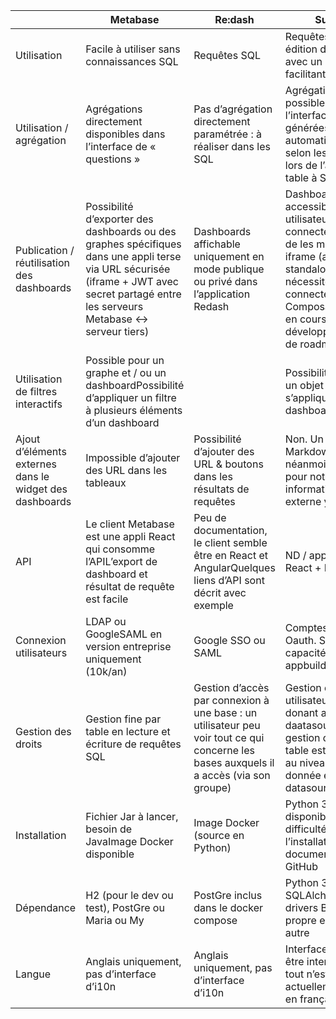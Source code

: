 

|                                                         | Metabase                                                                                                                                                                                 | Re:dash                                                                                                                                | Superset                                                                                                                                                                                                      |
|---------------------------------------------------------|------------------------------------------------------------------------------------------------------------------------------------------------------------------------------------------|----------------------------------------------------------------------------------------------------------------------------------------|---------------------------------------------------------------------------------------------------------------------------------------------------------------------------------------------------------------|
| Utilisation                                             | Facile à utiliser sans connaissances SQL                                                                                                                                                 | Requêtes SQL                                                                                                                           | Requêtes SQL ou édition de Graphes avec un éditeur facilitant l’utilisation                                                                                                                                   |
| Utilisation / agrégation                                | Agrégations directement disponibles dans l’interface de « questions »                                                                                                                    | Pas d’agrégation directement paramétrée : à réaliser dans les SQL                                                                      | Agrégations possibles dans l’interface graphe, générées automatiquement selon les paramètres lors de l’ajout de la table à Superset                                                                           |
| Publication / réutilisation des dashboards              | Possibilité d’exporter des dashboards ou des graphes spécifiques dans une appli terse via URL sécurisée (iframe + JWT avec secret partagé entre les serveurs Metabase <-> serveur tiers) | Dashboards affichable uniquement en mode publique ou privé dans l’application Redash                                                   | Dashboard accessibles qu’aux utilisateurs connectés. Possibilité de les mettre en iframe (avec ?standalone=true)Mais nécessite d’être connecté⋅e Composants reacts en cours de développement (pas de roadmap) |
| Utilisation de filtres interactifs                      | Possible  pour un graphe et / ou un dashboardPossibilité d’appliquer un filtre à plusieurs éléments d’un dashboard                                                                       |                                                                                                                                        | Possibilité de créer un objet filtre qui va s’appliquer à tout le dashboard                                                                                                                                   |
| Ajout d’éléments externes dans le widget des dashboards | Impossible d’ajouter des URL dans les tableaux                                                                                                                                           | Possibilité d’ajouter des URL & boutons dans les résultats de requêtes                                                                 | Non. Un widget Markdown est néanmoins disponible pour noter des informations et liens externe yc iframe                                                                                                       |
| API                                                     | Le client Metabase est une appli React qui consomme l’APIL’export de dashboard et résultat de requête est facile                                                                         | Peu de documentation, le client semble être en React et AngularQuelques liens d’API sont décrit avec exemple                           | ND / application en React + Python                                                                                                                                                                            |
| Connexion utilisateurs                                  | LDAP ou GoogleSAML en version entreprise uniquement (10k/an)                                                                                                                             | Google SSO ou SAML                                                                                                                     | Comptes locaux ou Oauth. Selon capacités de flask appbuilder                                                                                                                                                  |
| Gestion des droits                                      | Gestion fine par table en lecture et écriture de requêtes SQL                                                                                                                            | Gestion d’accès par connexion à une base : un utilisateur peu voir tout ce qui concerne les bases auxquels il a accès (via son groupe) | Gestion de rôles utilisateur, les rôles donant accès à des daatasources. La gestion d’accès par table est donc faite au niveau de la vue donnée en datasource                                                 |
| Installation                                            | Fichier Jar à lancer, besoin de JavaImage Docker disponible                                                                                                                              | Image Docker (source en Python)                                                                                                        | Python 3.6, docker disponibleQuelques difficultés à l’installation mais documentées sur GitHub                                                                                                                |
| Dépendance                                              | H2 (pour le dev ou test), PostGre ou Maria ou My                                                                                                                                         | PostGre inclus dans le docker compose                                                                                                  | Python 3.6, SQLAlchemy et drivers Base en propre en SQLite ou autre                                                                                                                                           |
| Langue                                                  | Anglais uniquement, pas d’interface d’i10n                                                                                                                                               | Anglais uniquement, pas d’interface d’i10n                                                                                             | Interface prévue pour être internationalisée, tout n’est pas actuellement traduit en français                                                                                                                 |